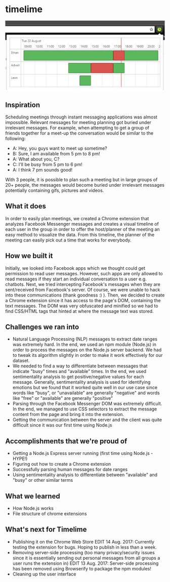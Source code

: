 # timelime

![Screenshot of timelime in action](/docs/timelime.jpg)

## Inspiration
Scheduling meetings through instant messaging applications was almost impossible. Relevant messages for meeting planning got buried under irrelevant messages. For example, when attempting to get a group of friends together for a meet-up the conversation would be similar to the following:

- A: Hey, you guys want to meet up sometime? 
- B: Sure, I am available from 5 pm to 8 pm! 
- A: What about you, C?
- C: I'll be busy from 5 pm to 6 pm!
- A: I think 7 pm sounds good!

With 3 people, it is possible to plan such a meeting but in large groups of 20+ people, the messages would become buried under irrelevant messages potentially containing gifs, pictures and videos.

## What it does
In order to easily plan meetings, we created a Chrome extension that analyzes Facebook Messenger messages and creates a visual timeline of each user in the group in order to offer the host/planner of the meeting an easy method to visualize the data. From this timeline, the planner of the meeting can easily pick out a time that works for everybody. 

## How we built it
Initially, we looked into Facebook apps which we thought could get permission to read user messages. However, such apps are only allowed to read messages if they start an individual conversation to a user e.g. chatbots. Next, we tried intercepting Facebook's messages when they are sent/received from Facebook's server. Of course, we were unable to hack into these communications (thank goodness :) ). Then, we decided to create a Chrome extension since it has access to the page's DOM, containing the text messages. The DOM was very obfuscated and minified so we had to find CSS/HTML tags that hinted at where the message text was stored. 

## Challenges we ran into
* Natural Language Processing (NLP) messages to extract date ranges was extremely hard. In the end, we used an npm module (Node.js) in order to process the messages on the Node.js server backend. We had to tweak its algorithm slightly in order to make it work effectively for our dataset. 
* We needed to find a way to differentiate between messages that indicate "busy" times and "available" times. In the end, we used sentimentality analysis to get positive/negative values for each message. Generally, sentimentality analysis is used for identifying emotions but we found that it worked quite well in our use case since words like "busy", or "unavailable" are generally "negative" and words like "free" or "available" are generally "positive"
* Parsing through the Facebook Messenger DOM was extremely difficult. In the end, we managed to use CSS selectors to extract the message content from the page and bring it into the extension. 
* Getting the communication between the server and the client was quite difficult since it was our first time using Node.js

## Accomplishments that we're proud of
* Getting a Node.js Express server running (first time using Node.js - HYPE!)
* Figuring out how to create a Chrome extension
* Successfully parsing human messages for date ranges
* Using sentimentality analysis to differentiate between "available" and "busy" or other similar terms

## What we learned
* How Node.js works
* File structure of chrome extensions

## What's next for Timelime
* Publishing it on the Chrome Web Store
    EDIT 14 Aug. 2017: Currently testing the extension for bugs. Hoping to publish in less than a week. 
* Removing server-side processing (too many privacy/security issues since it is essentially sending out personal messages from all groups a user runs the extension in)
    EDIT 13 Aug. 2017: Server-side processing has been removed using Browserify to package the npm modules!
* Cleaning up the user interface
